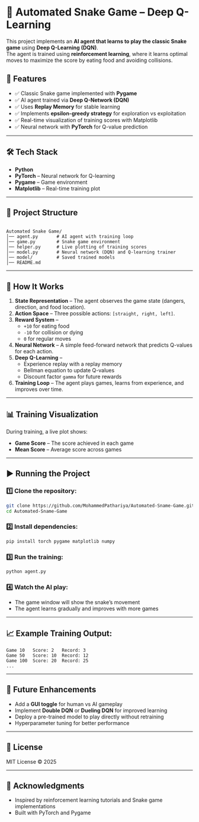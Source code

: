# 🐍 Automated Snake Game – Deep Q-Learning

This project implements an **AI agent that learns to play the classic Snake game** using **Deep Q-Learning (DQN)**.  
The agent is trained using **reinforcement learning**, where it learns optimal moves to maximize the score by eating food and avoiding collisions.

## 🚀 Features

- ✅ Classic Snake game implemented with **Pygame**  
- ✅ AI agent trained via **Deep Q-Network (DQN)**  
- ✅ Uses **Replay Memory** for stable learning  
- ✅ Implements **epsilon-greedy strategy** for exploration vs exploitation  
- ✅ Real-time visualization of training scores with Matplotlib  
- ✅ Neural network with **PyTorch** for Q-value prediction  

---

## 🛠️ Tech Stack

- **Python**
- **PyTorch** – Neural network for Q-learning  
- **Pygame** – Game environment  
- **Matplotlib** – Real-time training plot  

---

## 📂 Project Structure

```

Automated Snake Game/
│── agent.py       # AI agent with training loop
│── game.py        # Snake game environment
│── helper.py      # Live plotting of training scores
│── model.py       # Neural network (DQN) and Q-learning trainer
│── model/         # Saved trained models
│── README.md

````

---

## 🧠 How It Works

1. **State Representation** – The agent observes the game state (dangers, direction, and food location).  
2. **Action Space** – Three possible actions: `[straight, right, left]`.  
3. **Reward System** –  
   - `+10` for eating food  
   - `-10` for collision or dying  
   - `0` for regular moves  
4. **Neural Network** – A simple feed-forward network that predicts Q-values for each action.  
5. **Deep Q-Learning** –  
   - Experience replay with a replay memory  
   - Bellman equation to update Q-values  
   - Discount factor `gamma` for future rewards  
6. **Training Loop** – The agent plays games, learns from experience, and improves over time.  

---

## 📊 Training Visualization

During training, a live plot shows:

- **Game Score** – The score achieved in each game  
- **Mean Score** – Average score across games  

---

## ▶️ Running the Project

### 1️⃣ Clone the repository:
```bash
git clone https://github.com/MohammedPathariya/Automated-Sname-Game.git
cd Automated-Sname-Game
````

### 2️⃣ Install dependencies:

```bash
pip install torch pygame matplotlib numpy
```

### 3️⃣ Run the training:

```bash
python agent.py
```

### 4️⃣ Watch the AI play:

* The game window will show the snake’s movement
* The agent learns gradually and improves with more games

---

## 📈 Example Training Output:

```
Game 10   Score: 2   Record: 3
Game 50   Score: 10  Record: 12
Game 100  Score: 20  Record: 25
...
```

---

## 🔮 Future Enhancements

* Add a **GUI toggle** for human vs AI gameplay
* Implement **Double DQN** or **Dueling DQN** for improved learning
* Deploy a pre-trained model to play directly without retraining
* Hyperparameter tuning for better performance

---

## 📜 License

MIT License © 2025

---

## 🙌 Acknowledgments

* Inspired by reinforcement learning tutorials and Snake game implementations
* Built with PyTorch and Pygame
